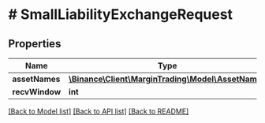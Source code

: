 # # SmallLiabilityExchangeRequest

## Properties

Name | Type | Description | Notes
------------ | ------------- | ------------- | -------------
**assetNames** | [**\Binance\Client\MarginTrading\Model\AssetNames**](AssetNames.md) |  |
**recvWindow** | **int** |  | [optional]

[[Back to Model list]](../../README.md#models) [[Back to API list]](../../README.md#endpoints) [[Back to README]](../../README.md)
